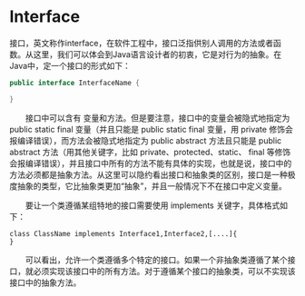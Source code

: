# Interface

接口，英文称作interface，在软件工程中，接口泛指供别人调用的方法或者函数。从这里，我们可以体会到Java语言设计者的初衷，它是对行为的抽象。在Java中，定一个接口的形式如下：

```java
public interface InterfaceName {

}
```

　　接口中可以含有 变量和方法。但是要注意，接口中的变量会被隐式地指定为 public static final 变量（并且只能是 public static final 变量，用 private 修饰会报编译错误），而方法会被隐式地指定为 public abstract 方法且只能是 public abstract 方法（用其他关键字，比如 private、protected、static、 final 等修饰会报编译错误），并且接口中所有的方法不能有具体的实现，也就是说，接口中的方法必须都是抽象方法。从这里可以隐约看出接口和抽象类的区别，接口是一种极度抽象的类型，它比抽象类更加“抽象”，并且一般情况下不在接口中定义变量。

　　要让一个类遵循某组特地的接口需要使用 implements 关键字，具体格式如下：

```text
class ClassName implements Interface1,Interface2,[....]{
}
```

　　可以看出，允许一个类遵循多个特定的接口。如果一个非抽象类遵循了某个接口，就必须实现该接口中的所有方法。对于遵循某个接口的抽象类，可以不实现该接口中的抽象方法。

